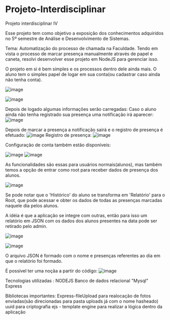 # Projeto-Interdisciplinar


Projeto interdisciplinar IV


Esse projeto tem como objetivo a exposição dos conhecimentos adquiridos no 5º semestre de Análise e Desenvolvimento de Sistemas.

Tema: Automatização do processo de chamada na Faculdade.
Tendo em vista o processo de marcar presença manualmente através de papel e caneta, resolvi desenvolver esse projeto em NodeJS para gerenciar isso.



O projeto em si é bem simples e os processos dentro dele ainda mais. O aluno tem o simples papel de logar em sua conta(ou cadastrar caso ainda não tenha conta).

![image](https://user-images.githubusercontent.com/101595139/175697787-dd6a1ce1-fece-495c-997f-8369427065d7.png)



![image](https://user-images.githubusercontent.com/101595139/175697561-44843d0e-c8b8-4bf6-a73e-0bf64aac632d.png)


Depois de logado algumas informações serão carregadas: 
Caso o aluno ainda não tenha registrado sua presença uma notificação irá aparecer: 
![image](https://user-images.githubusercontent.com/101595139/175698633-298d1ba3-8bf1-4a09-8c28-af6743de29f9.png)




Depois de marcar a presença a notificação sairá e o registro de presença é efetuado:
![image](https://user-images.githubusercontent.com/101595139/175698831-aaa92839-2dac-43d9-bc86-2605e24b6941.png)
Registro de presença:
![image](https://user-images.githubusercontent.com/101595139/175698971-00d3bdd4-775d-4358-ab30-3c440e9b4985.png)



Configuração de conta também estão disponíveis:

![image](https://user-images.githubusercontent.com/101595139/175699189-14e500b1-0895-444d-9152-87d9e9e4684d.png)
![image](https://user-images.githubusercontent.com/101595139/175699296-1f89028c-6d5c-4f96-a656-aec2841cb549.png)




As funcionalidades são essas para usuários normais(alunos), mas também temos a opção de entrar como root para receber dados de presença dos alunos.

![image](https://user-images.githubusercontent.com/101595139/175699687-ad437719-8ea0-4681-a4c9-f6b9e83fb2fe.png)

Se pode notar que o 'Histórico' do aluno se transforma em 'Relatório' para o Root, que pode acessar e obter os dados de todas as presenças marcadas naquele dia pelos
alunos.

A idéia é que a aplicação se integre com outras, então para isso um relatório em JSON com os dados dos alunos presentes na data pode ser retirado pelo admin.

![image](https://user-images.githubusercontent.com/101595139/176012644-1f8d13ad-94e8-4db0-9043-c1e2ce32ef1e.png)


![image](https://user-images.githubusercontent.com/101595139/176012717-8e826cb1-c042-4fba-b696-78574c0e94a6.png)

O arquivo JSON é formado com o nome e presenças referentes ao dia em que o relatório foi formado.

É possível ter uma noçãa a partir do código: 
![image](https://user-images.githubusercontent.com/101595139/176014076-364fc5d9-efcb-4e74-91df-2fd8f20a2667.png)




Tecnologias utilizadas :
NODEJS
Banco de dados relacional "Mysql"
Express


Bibliotecas importantes:
Express-fileUpload para realocação de fotos enviadas(são direcionadas para pasta uploads já com o nome hasheado)
uuid para criptografia
ejs -  template engine para realizar a lógica dentro da aplicação
